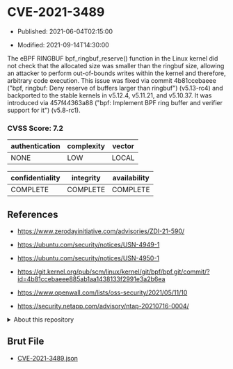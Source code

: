 # CVE-2021-3489

- Published: 2021-06-04T02:15:00

- Modified: 2021-09-14T14:30:00

The eBPF RINGBUF bpf_ringbuf_reserve() function in the Linux kernel did not check that the allocated size was smaller than the ringbuf size, allowing an attacker to perform out-of-bounds writes within the kernel and therefore, arbitrary code execution. This issue was fixed via commit 4b81ccebaeee ("bpf, ringbuf: Deny reserve of buffers larger than ringbuf") (v5.13-rc4) and backported to the stable kernels in v5.12.4, v5.11.21, and v5.10.37. It was introduced via 457f44363a88 ("bpf: Implement BPF ring buffer and verifier support for it") (v5.8-rc1).

### CVSS Score: **7.2**

| authentication | complexity | vector |
| --- | --- | --- |
| NONE | LOW | LOCAL |

| confidentiality | integrity | availability |
| --- | --- | --- |
| COMPLETE | COMPLETE | COMPLETE |

## References

* https://www.zerodayinitiative.com/advisories/ZDI-21-590/

* https://ubuntu.com/security/notices/USN-4949-1

* https://ubuntu.com/security/notices/USN-4950-1

* https://git.kernel.org/pub/scm/linux/kernel/git/bpf/bpf.git/commit/?id=4b81ccebaeee885ab1aa1438133f2991e3a2b6ea

* https://www.openwall.com/lists/oss-security/2021/05/11/10

* https://security.netapp.com/advisory/ntap-20210716-0004/

<details>
<summary>About this repository</summary> 

  This repository is part of the project [Live Hack CVE](https://github.com/Live-Hack-CVE). Main website can be found [www.live-hack.org](https://www.live-hack.org) 
  
  Made by [Sn0wAlice](https://github.com/Sn0wAlice) for the people that care about security and need to have a feed of the latest CVEs. Hope you enjoy it, don't forget to star the repo and follow me on [Twitter](https://twitter.com/Sn0wAlice) and [Github](https://github.com/Sn0wAlice). And that is my [personnal website](https://www.alice-snow.me/)

  - [Home Page](https://github.com/Live-Hack-CVE)
  - [Framework](https://github.com/Live-Hack-CVE/cve-framework)
  - [CVE database](https://github.com/Live-Hack-CVE/full_database)
  - [Changelog](https://github.com/Live-Hack-CVE/Changelog)
</details>

## Brut File

* [CVE-2021-3489.json](https://raw.githubusercontent.com/Live-Hack-CVE/full_database/main/cves/2021/CVE-2021-3489.json)

